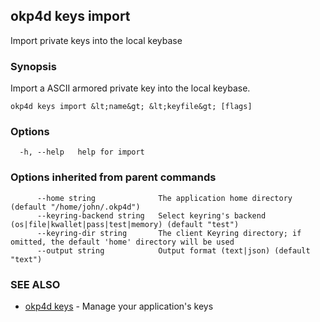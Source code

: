 ## okp4d keys import

Import private keys into the local keybase

### Synopsis

Import a ASCII armored private key into the local keybase.

```
okp4d keys import &lt;name&gt; &lt;keyfile&gt; [flags]
```

### Options

```
  -h, --help   help for import
```

### Options inherited from parent commands

```
      --home string              The application home directory (default "/home/john/.okp4d")
      --keyring-backend string   Select keyring's backend (os|file|kwallet|pass|test|memory) (default "test")
      --keyring-dir string       The client Keyring directory; if omitted, the default 'home' directory will be used
      --output string            Output format (text|json) (default "text")
```

### SEE ALSO

* [okp4d keys](okp4d_keys.md)	 - Manage your application's keys
